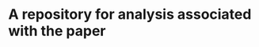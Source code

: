 # A repository for analysis associated with the paper <Title>

### The repository contains the following files:
- `README.md`: This file
- `LICENSE`: The license file
- `analysis.ipynb`: The Jupyter notebook containing the analysis
- `figures/`: A directory containing the figures generated by the analysis

# Data availability
Data for this analysis is available upon request. Please contact the corresponding author for access.


